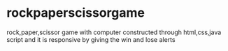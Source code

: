 # rockpaperscissorgame
rock,paper,scissor game with computer constructed through html,css,java script and it is responsive by giving the win and lose alerts
